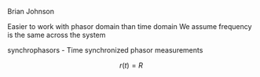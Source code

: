 Brian Johnson

Easier to work with phasor domain than time domain
We assume frequency is the same across the system

synchrophasors - Time synchronized phasor measurements

$$r(t)=R$$